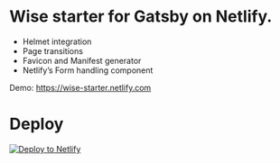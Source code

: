 # Wise starter for Gatsby on Netlify.

  - Helmet integration
  - Page transitions
  - Favicon and Manifest generator
  - Netlify’s Form handling component

Demo: https://wise-starter.netlify.com

# Deploy

[![Deploy to Netlify](https://www.netlify.com/img/deploy/button.svg)](https://app.netlify.com/start/deploy?repository=https://github.com/TomPichaud/wise-starter)
